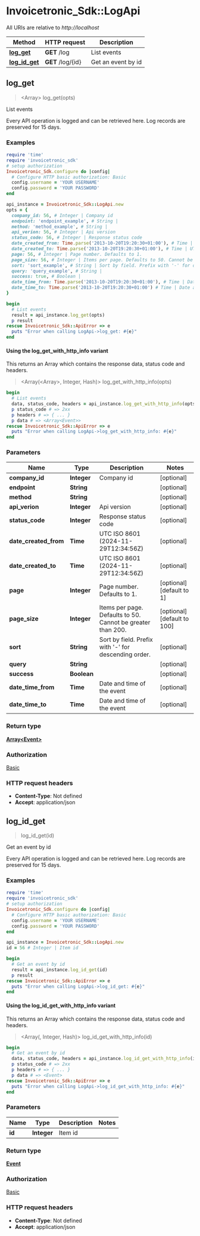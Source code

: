 # Invoicetronic_Sdk::LogApi

All URIs are relative to *http://localhost*

| Method | HTTP request | Description |
| ------ | ------------ | ----------- |
| [**log_get**](LogApi.md#log_get) | **GET** /log | List events |
| [**log_id_get**](LogApi.md#log_id_get) | **GET** /log/{id} | Get an event by id |


## log_get

> <Array<Event>> log_get(opts)

List events

Every API operation is logged and can be retrieved here. Log records are preserved for 15 days.

### Examples

```ruby
require 'time'
require 'invoicetronic_sdk'
# setup authorization
Invoicetronic_Sdk.configure do |config|
  # Configure HTTP basic authorization: Basic
  config.username = 'YOUR USERNAME'
  config.password = 'YOUR PASSWORD'
end

api_instance = Invoicetronic_Sdk::LogApi.new
opts = {
  company_id: 56, # Integer | Company id
  endpoint: 'endpoint_example', # String | 
  method: 'method_example', # String | 
  api_verion: 56, # Integer | Api version
  status_code: 56, # Integer | Response status code
  date_created_from: Time.parse('2013-10-20T19:20:30+01:00'), # Time | UTC ISO 8601 (2024-11-29T12:34:56Z)
  date_created_to: Time.parse('2013-10-20T19:20:30+01:00'), # Time | UTC ISO 8601 (2024-11-29T12:34:56Z)
  page: 56, # Integer | Page number. Defaults to 1.
  page_size: 56, # Integer | Items per page. Defaults to 50. Cannot be greater than 200.
  sort: 'sort_example', # String | Sort by field. Prefix with '-' for descending order.
  query: 'query_example', # String | 
  success: true, # Boolean | 
  date_time_from: Time.parse('2013-10-20T19:20:30+01:00'), # Time | Date and time of the event
  date_time_to: Time.parse('2013-10-20T19:20:30+01:00') # Time | Date and time of the event
}

begin
  # List events
  result = api_instance.log_get(opts)
  p result
rescue Invoicetronic_Sdk::ApiError => e
  puts "Error when calling LogApi->log_get: #{e}"
end
```

#### Using the log_get_with_http_info variant

This returns an Array which contains the response data, status code and headers.

> <Array(<Array<Event>>, Integer, Hash)> log_get_with_http_info(opts)

```ruby
begin
  # List events
  data, status_code, headers = api_instance.log_get_with_http_info(opts)
  p status_code # => 2xx
  p headers # => { ... }
  p data # => <Array<Event>>
rescue Invoicetronic_Sdk::ApiError => e
  puts "Error when calling LogApi->log_get_with_http_info: #{e}"
end
```

### Parameters

| Name | Type | Description | Notes |
| ---- | ---- | ----------- | ----- |
| **company_id** | **Integer** | Company id | [optional] |
| **endpoint** | **String** |  | [optional] |
| **method** | **String** |  | [optional] |
| **api_verion** | **Integer** | Api version | [optional] |
| **status_code** | **Integer** | Response status code | [optional] |
| **date_created_from** | **Time** | UTC ISO 8601 (2024-11-29T12:34:56Z) | [optional] |
| **date_created_to** | **Time** | UTC ISO 8601 (2024-11-29T12:34:56Z) | [optional] |
| **page** | **Integer** | Page number. Defaults to 1. | [optional][default to 1] |
| **page_size** | **Integer** | Items per page. Defaults to 50. Cannot be greater than 200. | [optional][default to 100] |
| **sort** | **String** | Sort by field. Prefix with &#39;-&#39; for descending order. | [optional] |
| **query** | **String** |  | [optional] |
| **success** | **Boolean** |  | [optional] |
| **date_time_from** | **Time** | Date and time of the event | [optional] |
| **date_time_to** | **Time** | Date and time of the event | [optional] |

### Return type

[**Array&lt;Event&gt;**](Event.md)

### Authorization

[Basic](../README.md#Basic)

### HTTP request headers

- **Content-Type**: Not defined
- **Accept**: application/json


## log_id_get

> <Event> log_id_get(id)

Get an event by id

Every API operation is logged and can be retrieved here. Log records are preserved for 15 days.

### Examples

```ruby
require 'time'
require 'invoicetronic_sdk'
# setup authorization
Invoicetronic_Sdk.configure do |config|
  # Configure HTTP basic authorization: Basic
  config.username = 'YOUR USERNAME'
  config.password = 'YOUR PASSWORD'
end

api_instance = Invoicetronic_Sdk::LogApi.new
id = 56 # Integer | Item id

begin
  # Get an event by id
  result = api_instance.log_id_get(id)
  p result
rescue Invoicetronic_Sdk::ApiError => e
  puts "Error when calling LogApi->log_id_get: #{e}"
end
```

#### Using the log_id_get_with_http_info variant

This returns an Array which contains the response data, status code and headers.

> <Array(<Event>, Integer, Hash)> log_id_get_with_http_info(id)

```ruby
begin
  # Get an event by id
  data, status_code, headers = api_instance.log_id_get_with_http_info(id)
  p status_code # => 2xx
  p headers # => { ... }
  p data # => <Event>
rescue Invoicetronic_Sdk::ApiError => e
  puts "Error when calling LogApi->log_id_get_with_http_info: #{e}"
end
```

### Parameters

| Name | Type | Description | Notes |
| ---- | ---- | ----------- | ----- |
| **id** | **Integer** | Item id |  |

### Return type

[**Event**](Event.md)

### Authorization

[Basic](../README.md#Basic)

### HTTP request headers

- **Content-Type**: Not defined
- **Accept**: application/json

